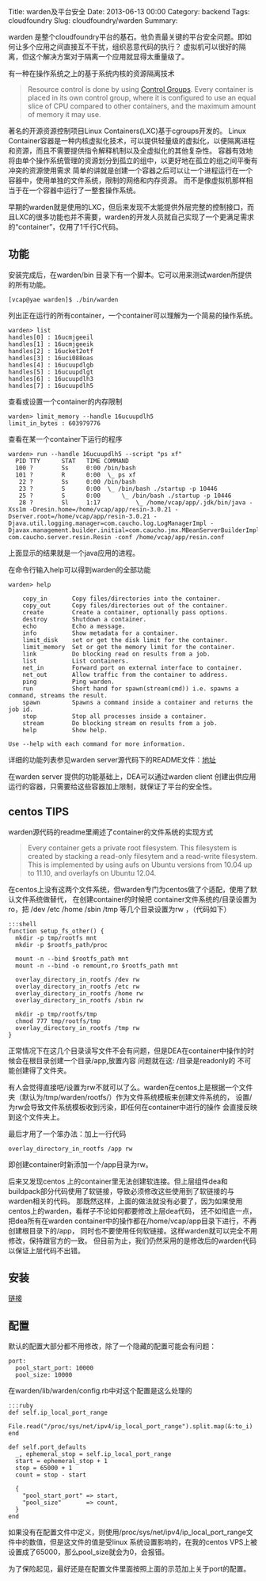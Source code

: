 Title: warden及平台安全
Date: 2013-06-13 00:00
Category: backend
Tags: cloudfoundry
Slug: cloudfoundry/warden
Summary: 


warden 是整个cloudfoundry平台的基石。他负责最关键的平台安全问题。即如何让多个应用之间直接互不干扰，组织恶意代码的执行？
虚拟机可以很好的隔离，但这个解决方案对于隔离一个应用就显得太重量级了。

有一种在操作系统之上的基于系统内核的资源隔离技术
> Resource control is done by using [Control Groups](http://kernel.org/doc/Documentation/cgroups/cgroups.txt). Every container is placed in its own control group, 
where it is configured to use an equal slice of CPU compared to other containers, and the maximum amount of memory it may use.


著名的开源资源控制项目Linux Containers(LXC)基于cgroups开发的。 
Linux Container容器是一种内核虚拟化技术，可以提供轻量级的虚拟化，以便隔离进程和资源，而且不需要提供指令解释机制以及全虚拟化的其他复杂性。
容器有效地将由单个操作系统管理的资源划分到孤立的组中，以更好地在孤立的组之间平衡有冲突的资源使用需求
简单的讲就是创建一个容器之后可以让一个进程运行在一个容器中，使用单独的文件系统，限制的网络和内存资源。
而不是像虚拟机那样相当于在一个容器中运行了一整套操作系统。

早期的warden就是使用的LXC，但后来发现不太能提供外层完整的控制接口，而且LXC的很多功能也并不需要，warden的开发人员就自己实现了一个更满足需求的“container”，仅用了1千行C代码。

## 功能

安装完成后，在warden/bin 目录下有一个脚本。它可以用来测试warden所提供的所有功能。

    [vcap@yae warden]$ ./bin/warden 

列出正在运行的所有container，一个container可以理解为一个简易的操作系统。

    warden> list
    handles[0] : 16ucmjgeeil
    handles[1] : 16ucmjgeeik
    handles[2] : 16ucket2otf
    handles[3] : 16uci088oas
    handles[4] : 16ucuupdlgb
    handles[5] : 16ucuupdlgt
    handles[6] : 16ucuupdlh3
    handles[7] : 16ucuupdlh5

查看或设置一个container的内存限制

    warden> limit_memory --handle 16ucuupdlh5 
    limit_in_bytes : 603979776

查看在某一个container下运行的程序

    warden> run --handle 16ucuupdlh5 --script "ps xf"
      PID TTY      STAT   TIME COMMAND
      100 ?        Ss     0:00 /bin/bash
      101 ?        R      0:00  \_ ps xf
       22 ?        Ss     0:00 /bin/bash
       23 ?        S      0:00  \_ /bin/bash ./startup -p 10446
       25 ?        S      0:00      \_ /bin/bash ./startup -p 10446
       28 ?        Sl     1:17          \_ /home/vcap/app/.jdk/bin/java -Xss1m -Dresin.home=/home/vcap/app/resin-3.0.21 -Dserver.root=/home/vcap/app/resin-3.0.21 -Djava.util.logging.manager=com.caucho.log.LogManagerImpl -Djavax.management.builder.initial=com.caucho.jmx.MBeanServerBuilderImpl com.caucho.server.resin.Resin -conf /home/vcap/app/resin.conf

上面显示的结果就是一个java应用的进程。

在命令行输入help可以得到warden的全部功能

    warden> help

        copy_in       Copy files/directories into the container.
        copy_out      Copy files/directories out of the container.
        create        Create a container, optionally pass options.
        destroy       Shutdown a container.
        echo          Echo a message.
        info          Show metadata for a container.
        limit_disk    set or get the disk limit for the container.
        limit_memory  Set or get the memory limit for the container.
        link          Do blocking read on results from a job.
        list          List containers.
        net_in        Forward port on external interface to container.
        net_out       Allow traffic from the container to address.
        ping          Ping warden.
        run           Short hand for spawn(stream(cmd)) i.e. spawns a command, streams the result.
        spawn         Spawns a command inside a container and returns the job id.
        stop          Stop all processes inside a container.
        stream        Do blocking stream on results from a job.
        help          Show help.

    Use --help with each command for more information.

详细的功能列表参见warden server源代码下的README文件：[地址](https://github.com/cloudfoundry/warden/tree/master/warden)

在warden server 提供的功能基础上，DEA可以通过warden client 创建出供应用运行的容器，只需要给这些容器加上限制，就保证了平台的安全性。


## centos TIPS

warden源代码的readme里阐述了container的文件系统的实现方式

> Every container gets a private root filesystem. 
This filesystem is created by stacking a read-only filesytem and a read-write filesystem. 
This is implemented by using aufs on Ubuntu versions from 10.04 up to 11.10, and overlayfs on Ubuntu 12.04.

在centos上没有这两个文件系统，但warden专门为centos做了个适配，使用了默认文件系统做替代，
在创建container的时候把 container文件系统的/目录设置为ro，把 /dev /etc /home /sbin /tmp 等几个目录设置为rw ，（代码如下）

    :::shell
    function setup_fs_other() {
      mkdir -p tmp/rootfs mnt
      mkdir -p $rootfs_path/proc

      mount -n --bind $rootfs_path mnt
      mount -n --bind -o remount,ro $rootfs_path mnt

      overlay_directory_in_rootfs /dev rw
      overlay_directory_in_rootfs /etc rw
      overlay_directory_in_rootfs /home rw
      overlay_directory_in_rootfs /sbin rw

      mkdir -p tmp/rootfs/tmp
      chmod 777 tmp/rootfs/tmp
      overlay_directory_in_rootfs /tmp rw
    }

正常情况下在这几个目录读写文件不会有问题，但是DEA在container中操作的时候会在根目录创建一个目录/app,放置内容
问题就在这: /目录是readonly的  不可能创建得了文件夹。

有人会觉得直接吧/设置为rw不就可以了么。warden在centos上是根据一个文件夹（默认为/tmp/warden/rootfs/）作为文件系统模板来创建文件系统的，
设置/为rw会导致文件系统模板收到污染，即任何在container中进行的操作 会直接反映到这个文件夹上。

最后才用了一个笨办法：加上一行代码

    overlay_directory_in_rootfs /app rw

即创建container时新添加一个/app目录为rw。

后来又发现centos 上的container里无法创建软连接。但上层组件dea和buildpack部分代码使用了软链接，导致必须修改这些使用到了软链接的与warden相关的代码。
那既然这样，上面的做法就没有必要了，因为如果使用centos上的warden，看样子不论如何都要修改上层dea代码，
还不如彻底一点，把dea所有在warden container中的操作都在/home/vcap/app目录下进行，不再创建根目录下的/app，
同时也不要使用任何软链接。这样warden就可以完全不用修改，保持跟官方的一致。
但目前为止，我们仍然采用的是修改后的warden代码以保证上层代码不出错。

## 安装

[链接](https://github.com/youdao-cf/docs/blob/master/install/warden.html.md)


## 配置

默认的配置大部分都不用修改，除了一个隐藏的配置可能会有问题：

    port:
      pool_start_port: 10000
      pool_size: 10000

在warden/lib/warden/config.rb中对这个配置是这么处理的

    :::ruby
    def self.ip_local_port_range
      File.read("/proc/sys/net/ipv4/ip_local_port_range").split.map(&:to_i)
    end

    def self.port_defaults
      _, ephemeral_stop = self.ip_local_port_range
      start = ephemeral_stop + 1
      stop = 65000 + 1
      count = stop - start

      {
        "pool_start_port" => start,
        "pool_size"       => count,
      }
    end

如果没有在配置文件中定义，则使用/proc/sys/net/ipv4/ip_local_port_range文件中的数值，但是这文件的值是受linux
系统设置影响的，在我的centos VPS上被设置成了65000，那么pool_size就会为0，会报错。

为了保险起见，最好还是在配置文件里面按照上面的示范加上关于port的配置。
